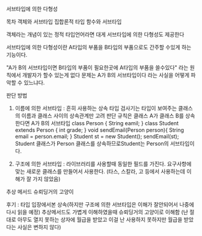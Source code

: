 서브타입에 의한 다형성

목차
객체와 서브타입
집합론적 타입
함수와 서브타입

객체라는 개념이 있는 정적 타입언어라면 대게 서브타입에 의한 다형성도 제공한다

서브타입에 의한 다형성이란
A타입의 부품을 B타입의 부품으로도 간주할 수있게 하는 기능이다.

"A가 B의 서브타입이면 B타입의 부품이 필요한곳에 A타입의 부품을 쓸수있다"
라는 원칙에서 개발자가 할수 있는게 없다 
문제는 A가 B의 서브타입이다 라는 사실을 어떻게 파악할 수 있느냐다.

판단 방법
1. 이름에 의한 서브타입 : 흔히 사용하는 상속
타입 검사기는 타입이 보여주는 클래스의 이름과 클래스 사이의 상속관계만 고려
판단 규칙은 클래스 A가 클래스 B를 상속한다면 A가 B의 서브타입
class Person { String eamil; }
class Student extends Person { int grade; }
void sendEmail(Person person){
   String email = person.email;
}
Student st = new Student();
sendEmail(st);
Student 클래스가 Person 클래스를 상속하므로Student는 Person의 서브타입이다.

2. 구조에 의한 서브타입 : 라이브러리를 사용할때
동일한 필드를 가진다.
요구사항에 맞는 새로운 클래스를 만들어서 사용한다.
(타스, 스칼라, 고 등에서 사용하는데 이해가 잘 가지 않았음)

추상 메서드
슈뢰딩거의 고양이

후기 : 타입 입장에서본 상속(하지만 구조에 의한 서브타입은 이해가 잘안되어서 나중에 다시 읽을 예정)
추상메서드도 가볍게 이해하였을때 슈뢰딩거의 고양이로 이해함 (난 절대로 아무도 열지 못하는 상자에 월급을 받았고 이걸 난 사용하지 못하지만 월급을 받았다는 사실은 변하지 않다)
